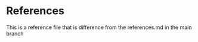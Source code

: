 
# References
This is a reference file that is difference from the references.md in the main branch

